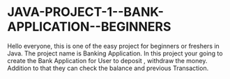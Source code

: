 # JAVA-PROJECT-1--BANK-APPLICATION--BEGINNERS
Hello everyone, this is one of the easy project for beginners or freshers in Java. The project name is Banking Application.
In this project your going to create the Bank Application for User to deposit , withdraw the money.
Addition to that they can check the balance and previous Transaction.
